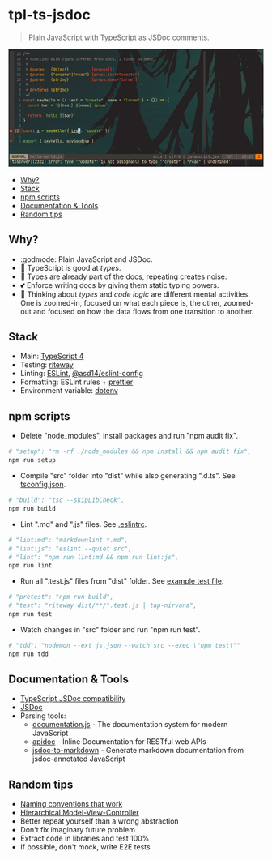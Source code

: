 <!-- markdownlint-disable line-length -->

# tpl-ts-jsdoc

> Plain JavaScript with TypeScript as JSDoc comments.

![Vim with Typescript evaluating JavaScript code](docs/screenshot.png)

<!-- vim-markdown-toc GFM -->

* [Why?](#why)
* [Stack](#stack)
* [npm scripts](#npm-scripts)
* [Documentation & Tools](#documentation--tools)
* [Random tips](#random-tips)

<!-- vim-markdown-toc -->

## Why?

* :godmode: Plain JavaScript and JSDoc.
* :lipstick: TypeScript is good at _types_.
* :scroll: Types are already part of the docs, repeating creates noise.
* :two_hearts: Enforce writing docs by giving them static typing powers.
* :brain: Thinking about _types_ and _code logic_ are different mental activities. One is zoomed-in, focused on what each piece is, the other, zoomed-out and focused on how the data flows from one transition to another.

## Stack

* Main: [TypeScript 4](https://github.com/microsoft/TypeScript)
* Testing: [riteway](https://github.com/ericelliott/riteway)
* Linting: [ESLint](https://github.com/eslint/eslint), [@asd14/eslint-config](https://github.com/asd-xiv/eslint-config)
* Formatting: ESLint rules + [prettier](https://github.com/prettier/prettier)
* Environment variable: [dotenv](https://github.com/motdotla/dotenv)

## npm scripts

* Delete "node_modules", install packages and run "npm audit fix".

```bash
# "setup": "rm -rf ./node_modules && npm install && npm audit fix",
npm run setup
```

* Compile "src" folder into "dist" while also generating ".d.ts". See [tsconfig.json](tsconfig.json).

```bash
# "build": "tsc --skipLibCheck",
npm run build
```

* Lint ".md" and ".js" files. See [.eslintrc](.eslintrc).

```bash
# "lint:md": "markdownlint *.md",
# "lint:js": "eslint --quiet src",
# "lint": "npm run lint:md && npm run lint:js",
npm run lint
```

* Run all ".test.js" files from "dist" folder. See [example test file](src/hello-world.test.js).

```bash
# "pretest": "npm run build",
# "test": "riteway dist/**/*.test.js | tap-nirvana",
npm run test
```

* Watch changes in "src" folder and run "npm run test".

```bash
# "tdd": "nodemon --ext js,json --watch src --exec \"npm test\""
npm run tdd
```

## Documentation & Tools

* [TypeScript JSDoc compatibility](https://www.typescriptlang.org/docs/handbook/jsdoc-supported-types.html)
* [JSDoc](https://jsdoc.app/)
* Parsing tools:
  * [documentation.js](https://github.com/documentationjs/documentation) - The documentation system for modern JavaScript
  * [apidoc](https://apidocjs.com/) - Inline Documentation for RESTful web APIs
  * [jsdoc-to-markdown](https://github.com/jsdoc2md/jsdoc-to-markdown) - Generate markdown documentation from jsdoc-annotated JavaScript

## Random tips

* [Naming conventions that work](https://github.com/kettanaito/naming-cheatsheet)
* [Hierarchical Model-View-Controller](https://en.wikipedia.org/wiki/Hierarchical_model%E2%80%93view%E2%80%93controller)
* Better repeat yourself than a wrong abstraction
* Don't fix imaginary future problem
* Extract code in libraries and test 100%
* If possible, don't mock, write E2E tests
